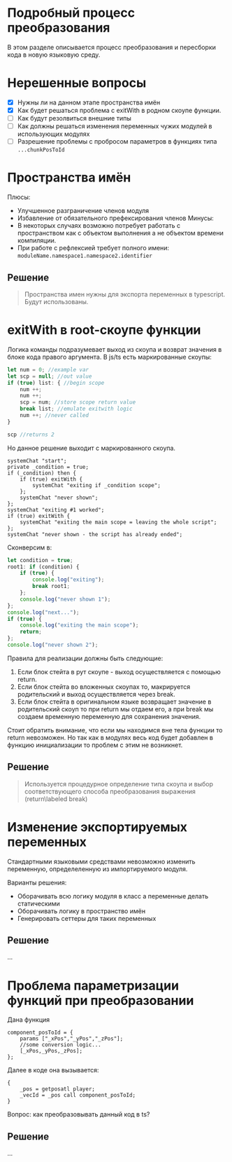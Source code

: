 
# Подробный процесс преобразования

В этом разделе описывается процесс преобразования и пересборки кода в новую языковую среду.

# Нерешенные вопросы

- [x] Нужны ли на данном этапе пространства имён
- [x] Как будет решаться проблема с exitWith в родном скоупе функции.
- [ ] Как будут резолвиться внешние типы
- [ ] Как должны решаться изменения переменных чужих модулей в использующих модулях
- [ ] Разрешение проблемы с пробросом параметров в функциях типа `...chunkPosToId`

# Пространства имён

Плюсы:
- Улучшенное разграничение членов модуля
- Избавление от обязательного префексирования членов
Минусы:
- В некоторых случаях возможно потребует работать с пространством как с объектом выполнения а не объектом времени компиляции.
- При работе с рефлексией требует полного имени: `moduleName.namespace1.namespace2.identifier`

## Решение

> Пространства имен нужны для экспорта переменных в typescript. Будут использованы.

# exitWith в root-скоупе функции

Логика команды подразумевает выход из скоупа и возврат значения в блоке кода правого аргумента.
В js/ts есть маркированные скоупы:
```js
let num = 0; //example var
let scp = null; //out value
if (true) list: { //begin scope
	num ++;
	num ++;
	scp = num; //store scope return value
	break list; //emulate exitwith logic
	num ++; //never called
}

scp //returns 2
```
Но данное решение выходит с маркированного скоупа.

```sqf
systemChat "start";
private _condition = true;
if (_condition) then {
	if (true) exitWith {
		systemChat "exiting if _condition scope";
	};
	systemChat "never shown";
};
systemChat "exiting #1 worked";
if (true) exitWith {
	systemChat "exiting the main scope = leaving the whole script";
};
systemChat "never shown - the script has already ended";
```

Сконверсим в:

```js
let condition = true;
root1: if (condition) {
	if (true) {
		console.log("exiting");
		break root1;
	};
	console.log("never shown 1");
};
console.log("next...");
if (true) {
	console.log("exiting the main scope");
	return;
};
console.log("never shown 2");
```
Правила для реализации должны быть следующие:
1. Если блок стейта в рут скоупе - выход осуществляется с помощью return.
2. Если блок стейта во вложенных скоупах то, макрируется родительский и выход осуществляется через break.
3. Если блок стейта в оригинальном языке возвращает значение в родительский скоуп то при return мы отдаем его, а при break мы создаем временную переменную для сохранения значения.

Стоит обратить внимание, что если мы находимся вне тела функции то return невозможен.
Но так как в модулях весь код будет добавлен в функцию инициализации то проблем с этим не возникнет.

## Решение

> Используется процедурное определение типа скоупа и выбор соответствующего способа преобразования выражения (return\labeled break)

# Изменение экспортируемых переменных

Стандартными языковыми средствами невозможно изменить переменную, определеленную из импортируемого модуля. 

Варианты решения:
- Оборачивать всю логику модуля в класс а переменные делать статическими
- Оборачивать логику в пространство имён
- Генерировать сеттеры для таких переменных

## Решение

...

# Проблема параметризации функций при преобразовании

Дана функция
```sqf
component_posToId = {
	params ["_xPos","_yPos","_zPos"];
	//some conversion logic...
	[_xPos,_yPos,_zPos];
};
```

Далее в коде она вызывается:
```sqf
{
	_pos = getposatl player;
	_vecId = _pos call component_posToId;
}
```
Вопрос: как преобразовывать данный код в ts?

## Решение
...